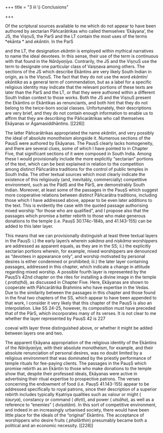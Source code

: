+++
title = "3 iii \\) Conclusions"

+++

Of the scriptural sources available to me which do not appear to have been authored by sectarian Pāñcarātrikas who called themselves ‘Ekāyana’, the JS, the ViṣṇuS, the ParS and the LT contain the most uses of the terms *ekānta * and *ekāntin*. In the ParS 

and the LT, the designation *ekāntin* is employed within mythical narratives to name the ideal devotees. In this sense, their use of the term is continuous with that found in the *Nārāyaṇīya*. Contrarily, the JS and the ViṣṇuS use the term to designate one particular class of Vaiṣṇava among others. The sections of the JS which describe Ekāntins are very likely South Indian in origin, as is the ViṣṇuS. The fact that they do not use the word *ekāntin*/ *ekāntika* as a general term of commendation, but as a label for a specific religious identity may indicate that the relevant portions of these texts are later than the ParS and the LT, or that they were authored within a different South Indian context to those works. Both the JS and the ViṣṇuS present the Ekāntins or Ekāntikas as renunciants, and both hint that they do not belong to the twice-born social classes. Unfortunately, their descriptions are very brief, and they do not contain enough information to enable us to affirm that they are describing the Pāñcarātrikas who call themselves Ekāyanas or Āgamasiddhāntins. [[226]]

The latter Pāñcarātrikas appropriated the name *ekāntin*, and very possibly the ideal of absolute monotheism alongside it. Numerous sections of the PauṣS were authored by Ekāyanas. The PauṣS clearly lacks homogeneity, and there are several clues, some of which I have pointed to in Chapter Five, that significant sections of it were composed in South India. Among these I would provisionally include the more explicitly “sectarian” portions of the text, which can be best explained in relation to the competition among distinct Pāñcarātra traditions for the control of public temples in South India. The other textual sources which most clearly indicate the existence of this religiously \(and, inevitably, commercially\) competitive environment, such as the PādS and the PārS, are demonstrably South Indian. Moreover, at least some of the passages in the PauṣS which suggest more cooperative relations between distinct Pāñcarātra traditions, including those which I have addressed above, appear to be even later additions to the text. This is evidently the case with the quoted passage authorising mixed worship “for those who are qualified”, and I propose also that the passages which promise a better rebirth to those who make generous donations to the temple \(i.e. PauṣS 30.174c-184b, and 41.143-155\) can be added to this later layer. 

This means that we can provisionally distinguish at least three textual layers in the PauṣS: i.\) the early layer/s wherein *sakāma* and *niṣkāma* worshippers are addressed as apparent equals, as they are in the SS; ii.\) the explicitly sectarian portions wherein, for example, mixed worshippers are denounced as “devotees in appearance only”, and worship motivated by personal desires is either condemned or prohibited; iii.\) the later layer containing passages, addressed in this chapter, which indicate a change in attitude regarding mixed worship. A possible fourth layer is represented by the PauṣS’s 42nd chapter on the rites for installing a divine image in the temple \( *pratiṣṭhā*\), as discussed in Chapter Five. Here, Ekāyanas are shown to cooperate with Pāñcarātrika Brahmins who have expertise in the Vedas. Due to the similarity between the passages in this chapter and those found in the final two chapters of the SS, which appear to have been appended to that work, I consider it very likely that this chapter of the PauṣS is also an interpolation. Like SS 24-25, however, its composition must have preceded that of the PārS, which incorporates many of its verses. It is not clear to me whether the layer represented by PauṣS 42 is 227 

coeval with layer three distinguished above, or whether it might be added between layers one and two. 

The apparent Ekāyana appropriation of the religious identity of the Ekāntins of the *Nārāyaṇīya*, with their absolute monotheism, for example, and their absolute renunciation of personal desires, was no doubt limited by a religious environment that was dominated by the priestly performance of temple rituals for fee-paying clients. The passages in the PauṣS which promise rebirth as an Ekāntin to those who make donations to the temple show that, despite their professed ideals, Ekāyanas were active in advertising their ritual expertise to prospective patrons. The verses concerning the endowment of food \(i.e. PauṣS 41.143-155\) appear to be addressed specifically to royal patrons, since their description of a superior rebirth includes typically Kṣatriya qualities such as valour or might \( *śaurya*\), constancy or command \( *dhṛti*\), and power \( *utsāha*\), as well as a reference to “enemies” \( *dviṣatām*\). In this sort of competitive environment, and indeed in an increasingly urbanised society, there would have been little place for the ideals of the “original” Ekāntins. The acceptance of worshippers who desire fruits \( *phalārthin*\) presumably became both a political and an economic necessity. [[228]]
